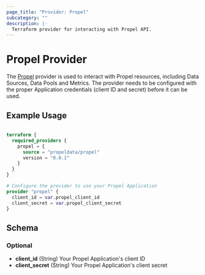 ```yaml
---
page_title: "Provider: Propel"
subcategory: ""
description: |-
  Terraform provider for interacting with Propel API.
---
```


# Propel Provider
The [Propel](https://propeldata.com) provider is used to interact with Propel resources, including Data Sources, Data Pools and Metrics. The provider needs to be configured with the proper Application credentials (client ID and secret) before it can be used.

## Example Usage

```terraform

terraform {
  required_providers {
    propel = {
      source = "propeldata/propel"
      version = "0.0.1"
    }
  }
}

# Configure the provider to use your Propel Application
provider "propel" {
  client_id = var.propel_client_id
  client_secret = var.propel_client_secret
}
```

## Schema

### Optional

- **client_id** (String) Your Propel Application's client ID
- **client_secret** (String) Your Propel Application's client secret
